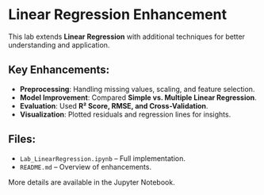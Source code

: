 # Linear Regression Enhancement

This lab extends **Linear Regression** with additional techniques for better understanding and application.

## Key Enhancements:
- **Preprocessing**: Handling missing values, scaling, and feature selection.
- **Model Improvement**: Compared **Simple vs. Multiple Linear Regression**.
- **Evaluation**: Used **R² Score, RMSE, and Cross-Validation**.
- **Visualization**: Plotted residuals and regression lines for insights.

## Files:
- `Lab_LinearRegression.ipynb` – Full implementation.
- `README.md` – Overview of enhancements.

More details are available in the Jupyter Notebook.
